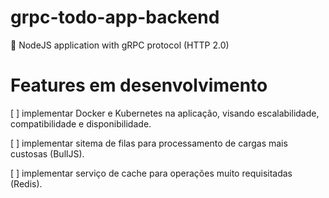 # grpc-todo-app-backend
🧪 NodeJS application with gRPC protocol (HTTP 2.0)

# Features em desenvolvimento

[ ] implementar Docker e Kubernetes na aplicação, visando escalabilidade, compatibilidade e disponibilidade.

[ ] implementar sitema de filas para processamento de cargas mais custosas (BullJS).

[ ] implementar serviço de cache para operações muito requisitadas (Redis).

